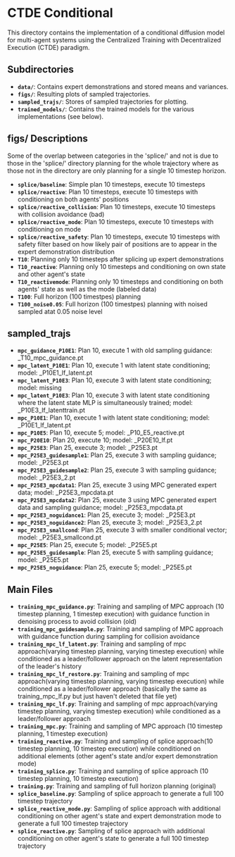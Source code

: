 # CTDE Conditional

This directory contains the implementation of a conditional diffusion model for multi-agent systems using the Centralized Training with Decentralized Execution (CTDE) paradigm.

## Subdirectories

- **`data/`**: Contains expert demonstrations and stored means and variances.
- **`figs/`**: Resulting plots of sampled trajectories.
- **`sampled_trajs/`**: Stores of sampled trajectories for plotting.
- **`trained_models/`**: Contains the trained models for the various implementations (see below).

## figs/ Descriptions
Some of the overlap between categories in the 'splice/' and not is due to those in the 'splice/' directory planning for the whole trajectory where as those not in the directory are only planning for a single 10 timestep horizon.
- **`splice/baseline`**: Simple plan 10 timesteps, execute 10 timesteps
- **`splice/reactive`**: Plan 10 timesteps, execute 10 timesteps with conditioning on both agents' positions
- **`splice/reactive_collision`**: Plan 10 timesteps, execute 10 timesteps with collision avoidance (bad)
- **`splice/reactive_mode`**: Plan 10 timesteps, execute 10 timesteps with conditioning on mode
- **`splice/reactive_safety`**: Plan 10 timesteps, execute 10 timesteps with safety filter based on how likely pair of positions are to appear in the expert demonstration distribution
- **`T10`**: Planning only 10 timesteps after splicing up expert demonstrations
- **`T10_reactive`**: Planning only 10 timesteps and conditioning on own state and other agent's state
- **`T10_reactivemode`**: Planning only 10 timesteps and conditioning on both agents' state as well as the mode (labeled data)
- **`T100`**: Full horizon (100 timestpes) planning
- **`T100_noise0.05`**: Full horizon (100 timestpes) planning with noised sampled atat 0.05 noise level

## sampled_trajs
- **`mpc_guidance_P10E1`**: Plan 10, execute 1 with old sampling guidance: _T10_mpc_guidance.pt
- **`mpc_latent_P10E1`**: Plan 10, execute 1 with latent state conditioning; model: _P10E1_lf_latent.pt
- **`mpc_latent_P10E3`**: Plan 10, execute 3 with latent state conditioning; model: missing
- **`mpc_latent_P10E3`**: Plan 10, execute 3 with latent state conditioning where the latent state MLP is simultaneously trained; model: _P10E3_lf_latenttrain.pt
- **`mpc_P10E1`**: Plan 10, execute 1 with latent state conditioning; model: _P10E1_lf_latent.pt
- **`mpc_P10E5`**: Plan 10, execute 5; model: _P10_E5_reactive.pt
- **`mpc_P20E10`**: Plan 20, execute 10; model: _P20E10_lf.pt
- **`mpc_P25E3`**: Plan 25, execute 3; model: _P25E3.pt
- **`mpc_P25E3_guidesample1`**: Plan 25, execute 3 with sampling guidance; model: _P25E3.pt
- **`mpc_P25E3_guidesample2`**: Plan 25, execute 3 with sampling guidance; model: _P25E3_2.pt
- **`mpc_P25E3_mpcdata1`**: Plan 25, execute 3 using MPC generated expert data; model: _P25E3_mpcdata.pt
- **`mpc_P25E3_mpcdata2`**: Plan 25, execute 3 using MPC generated expert data and sampling guidance; model: _P25E3_mpcdata.pt
- **`mpc_P25E3_noguidance1`**: Plan 25, execute 3; model: _P25E3.pt
- **`mpc_P25E3_noguidance2`**: Plan 25, execute 3; model: _P25E3_2.pt
- **`mpc_P25E3_smallcond`**: Plan 25, execute 3 with smaller conditional vector; model: _P25E3_smallcond.pt
- **`mpc_P25E5`**: Plan 25, execute 5; model: _P25E5.pt
- **`mpc_P25E5_guidesample`**: Plan 25, execute 5 with sampling guidance; model: _P25E5.pt
- **`mpc_P25E5_noguidance`**: Plan 25, execute 5; model: _P25E5.pt

## Main Files
- **`training_mpc_guidance.py`**: Training and sampling of MPC approach (10 timestep planning, 1 timestep execution) with guidance function in denoising process to avoid collision (old)
- **`training_mpc_guidesample.py`**: Training and sampling of MPC approach with guidance function during sampling for collision avoidance
- **`training_mpc_lf_latent.py`**: Training and sampling of mpc approach(varying timestep planning, varying timestep execution) while conditioned as a leader/follower approach on the latent representation of the leader's history
- **`training_mpc_lf_restore.py`**: Training and sampling of mpc approach(varying timestep planning, varying timestep execution) while conditioned as a leader/follower approach (basically the same as training_mpc_lf.py but just haven't deleted that file yet)
- **`training_mpc_lf.py`**: Training and sampling of mpc approach(varying timestep planning, varying timestep execution) while conditioned as a leader/follower approach
- **`training_mpc.py`**: Training and sampling of MPC approach (10 timestep planning, 1 timestep execution)
- **`training_reactive.py`**: Training and sampling of splice approach(10 timestep planning, 10 timestep execution) while conditioned on additional elements (other agent's state and/or expert demonstration mode)
- **`training_splice.py`**: Training and sampling of splice approach (10 timestep planning, 10 timestep execution)
- **`training.py`**: Training and sampling of full horizon planning (original)
- **`splice_baseline.py`**: Sampling of splice approach to generate a full 100 timestep trajectory
- **`splice_reactive_mode.py`**: Sampling of splice approach with additional conditioning on other agent's state and expert demonstration mode to generate a full 100 timestep trajectory
- **`splice_reactive.py`**: Sampling of splice approach with additional conditioning on other agent's state to generate a full 100 timestep trajectory